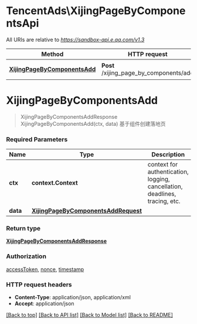 # TencentAds\XijingPageByComponentsApi

All URIs are relative to *https://sandbox-api.e.qq.com/v1.3*

Method | HTTP request | Description
------------- | ------------- | -------------
[**XijingPageByComponentsAdd**](XijingPageByComponentsApi.md#XijingPageByComponentsAdd) | **Post** /xijing_page_by_components/add | 基于组件创建落地页


# **XijingPageByComponentsAdd**
> XijingPageByComponentsAddResponse XijingPageByComponentsAdd(ctx, data)
基于组件创建落地页

### Required Parameters

Name | Type | Description  | Notes
------------- | ------------- | ------------- | -------------
 **ctx** | **context.Context** | context for authentication, logging, cancellation, deadlines, tracing, etc.
  **data** | [**XijingPageByComponentsAddRequest**](XijingPageByComponentsAddRequest.md)|  | 

### Return type

[**XijingPageByComponentsAddResponse**](XijingPageByComponentsAddResponse.md)

### Authorization

[accessToken](../README.md#accessToken), [nonce](../README.md#nonce), [timestamp](../README.md#timestamp)

### HTTP request headers

 - **Content-Type**: application/json, application/xml
 - **Accept**: application/json

[[Back to top]](#) [[Back to API list]](../README.md#documentation-for-api-endpoints) [[Back to Model list]](../README.md#documentation-for-models) [[Back to README]](../README.md)

